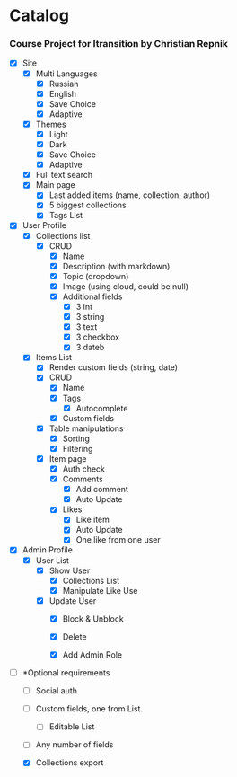 # Catalog
### Course Project for Itransition by Christian Repnik

- [x] Site
  - [x] Multi Languages
    - [x] Russian
	- [x] English
	- [x] Save Choice
	- [x] Adaptive
  - [x] Themes
    - [x] Light
	- [x] Dark
	- [x] Save Choice
	- [x] Adaptive
  - [x] Full text search
  - [x] Main page
    - [x] Last added items (name, collection, author)
	- [x] 5 biggest collections
	- [x] Tags List

- [x] User Profile
  - [x] Collections list
    - [x] CRUD
      - [x] Name
	  - [x] Description (with markdown)
	  - [x] Topic (dropdown)
	  - [x] Image (using cloud, could be null)
	  - [x] Additional fields
	    - [x] 3 int
	    - [x] 3 string
	    - [x] 3 text
	    - [x] 3 checkbox
	    - [x] 3 dateb 
  - [x] Items List
    - [x] Render custom fields (string, date)
    - [x] CRUD
	  - [x] Name
	  - [x] Tags
	    - [x] Autocomplete
	  - [x] Custom fields
	- [x] Table manipulations
	  - [x] Sorting
	  - [x] Filtering
	- [x] Item page
	  - [x] Auth check
	  - [x] Comments
	    - [x] Add comment
		- [x] Auto Update
	  - [x] Likes
	    - [x] Like item
		- [x] Auto Update
		- [x] One like from one user
		
- [x] Admin Profile
  - [x] User List
    - [x] Show User
	  - [x] Collections List
	  - [x] Manipulate Like Use
	- [x] Update User
	  - [x] Block & Unblock
	  - [x] Delete
	  - [x] Add Admin Role


- [ ] *Optional requirements
  - [ ] Social auth
  - [ ] Custom fields, one from List. 
    - [ ] Editable List
  - [ ] Any number of fields
  - [x] Collections export
  